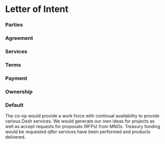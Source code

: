 # Letter of Intent

### Parties

### Agreement

### Services

### Terms

### Payment

### Ownership

### Default

The co-op would provide a work force with continual availability to provide various Dash services.  We would generate our own ideas for projects as well as accept requests for proposals (RFPs) from MNOs.  Treasury funding would be requested *after* services have been performed and products delivered.